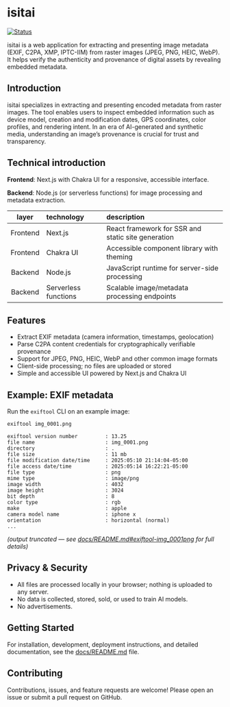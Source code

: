 # isitai

[![Status](https://img.shields.io/badge/STATUS-Under%20Construction-yellow.svg)](https://www.github.com/isitai)

isitai is a web application for extracting and presenting image metadata (EXIF, C2PA, XMP, IPTC-IIM) from raster images (JPEG, PNG, HEIC, WebP). It helps verify the authenticity and provenance of digital assets by revealing embedded metadata.

## Introduction

isitai specializes in extracting and presenting encoded metadata from raster images. The tool enables users to inspect embedded information such as device model, creation and modification dates, GPS coordinates, color profiles, and rendering intent. In an era of AI-generated and synthetic media, understanding an image’s provenance is crucial for trust and transparency.

## Technical introduction

**Frontend**: Next.js with Chakra UI for a responsive, accessible interface.

**Backend**: Node.js (or serverless functions) for image processing and metadata extraction.

| layer     | technology             | description                                               |
|:---------:|:-----------------------|:----------------------------------------------------------|
| Frontend  | Next.js                | React framework for SSR and static site generation        |
| Frontend  | Chakra UI              | Accessible component library with theming                 |
| Backend   | Node.js                | JavaScript runtime for server-side processing             |
| Backend   | Serverless functions   | Scalable image/metadata processing endpoints              |

## Features

- Extract EXIF metadata (camera information, timestamps, geolocation)
- Parse C2PA content credentials for cryptographically verifiable provenance
- Support for JPEG, PNG, HEIC, WebP and other common image formats
- Client-side processing; no files are uploaded or stored
- Simple and accessible UI powered by Next.js and Chakra UI

## Example: EXIF metadata

Run the `exiftool` CLI on an example image:

```bash
exiftool img_0001.png
```

```plaintext
exiftool version number         : 13.25
file name                       : img_0001.png
directory                       : .
file size                       : 11 mb
file modification date/time     : 2025:05:10 21:14:04-05:00
file access date/time           : 2025:05:14 16:22:21-05:00
file type                       : png
mime type                       : image/png
image width                     : 4032
image height                    : 3024
bit depth                       : 8
color type                      : rgb
make                            : apple
camera model name               : iphone x
orientation                     : horizontal (normal)
...
```
*(output truncated — see [docs/README.md#exiftool-img_0001png](docs/README.md#exiftool-img_0001png) for full details)*

## Privacy & Security

- All files are processed locally in your browser; nothing is uploaded to any server.
- No data is collected, stored, sold, or used to train AI models.
- No advertisements.

## Getting Started

For installation, development, deployment instructions, and detailed documentation, see the [docs/README.md](docs/README.md) file.

## Contributing

Contributions, issues, and feature requests are welcome! Please open an issue or submit a pull request on GitHub.

